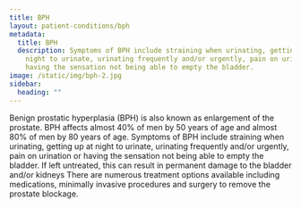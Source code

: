 ```yaml
---
title: BPH
layout: patient-conditions/bph
metadata:
  title: BPH
  description: Symptoms of BPH include straining when urinating, getting up at
    night to urinate, urinating frequently and/or urgently, pain on urination or
    having the sensation not being able to empty the bladder.
image: /static/img/bph-2.jpg
sidebar:
  heading: ""
---
```

Benign prostatic hyperplasia (BPH) is also known as enlargement of the prostate. BPH affects almost 40% of men by 50 years of age and almost 80% of men by 80 years of age. Symptoms of BPH include straining when urinating, getting up at night to urinate, urinating frequently and/or urgently, pain on urination or having the sensation not being able to empty the bladder. If left untreated, this can result in permanent damage to the bladder and/or kidneys There are numerous treatment options available including medications, minimally invasive procedures and surgery to remove the prostate blockage.